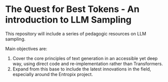 # The Quest for Best Tokens - An introduction to LLM Sampling
This repository will include a series of pedagogic resources on LLM sampling. 

Main objectives are:
1. Cover the core principles of text generation in an accessible yet deep way, using direct code and re-implementation rather than Transformers.
2. Expand from this base to include the latest innovations in the field, especially around the Entropix project.
